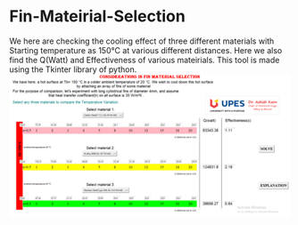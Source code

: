 # Fin-Mateirial-Selection
We here are checking the cooling effect of three different materials with Starting temperature as 150°C  at various different distances.
Here we also find the Q(Watt) and Effectiveness of various mateirials.
This tool is made using the Tkinter library of python.
![alt home](https://github.com/valiant-terminator/Fin-Mateirial-Selection/blob/master/mateirial_selection.PNG)

